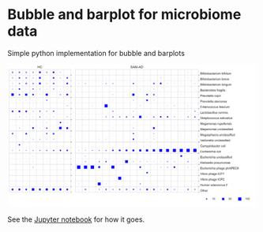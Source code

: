 # Bubble and barplot for microbiome data

Simple python implementation for bubble and barplots

![Bubble plot](figures/Example.svg)


See the [Jupyter notebook](Demo.ipynb) for how it goes.
